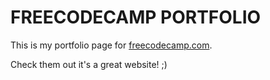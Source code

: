 # FREECODECAMP PORTFOLIO

This is my portfolio page for [freecodecamp.com](https://www.freecodecamp.com/ "FreeCodeCamp").

Check them out it's a great website! ;)
